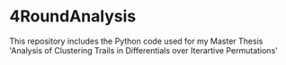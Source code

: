 # 4RoundAnalysis
This repository includes the Python code used for my Master Thesis 'Analysis of Clustering Trails in Differentials over Iterartive Permutations'
